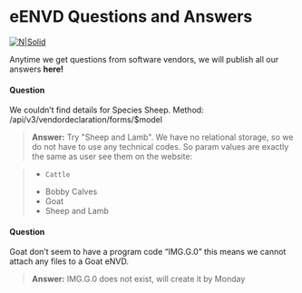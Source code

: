 # eENVD Questions and Answers

[![N|Solid](https://lpa.nlis.com.au/img/logo.png)](https://https://lpa.nlis.com.au/)

Anytime we get questions from software vendors, we will publish all our answers **here!**



#### <i class="icon-refresh"></i>Question
We couldn’t find details for Species Sheep. Method: /api/v3/vendordeclaration/forms/$model

> **Answer:** 
Try "Sheep and Lamb". We have no relational storage, so we do not have to use any technical codes. So param values are exactly the same as user see them on the website:

> - 	Cattle
> - Bobby Calves
> - Goat
> - Sheep and Lamb


#### <i class="icon-refresh"></i>Question
Goat don’t seem to have a program code “IMG.G.0” this means we cannot attach any files to a Goat eNVD.
> **Answer:** 
IMG.G.0 does not exist, will create it by Monday
 
